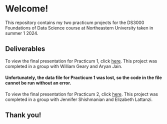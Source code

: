 # Welcome!
This repository contains my two practicum projects for the DS3000 Foundations of Data Science course at Northeastern University taken in summer 1 2024.

## Deliverables
To view the final presentation for Practicum 1, click [here](https://drive.google.com/file/d/1xV6oUPLNzA9qh6BnXSIqUmRzcV3GyLrJ/view?usp=sharing).
This project was completed in a group with William Geary and Aryan Jain. 
#### Unfortunately, the data file for Practicum 1 was lost, so the code in the file cannot be run without an error.
To view the final presentation for Practicum 2, click [here](https://drive.google.com/file/d/1OIiKILevrvHqxpfCNHeE8oyDl8qH06Ug/view?usp=sharing).
This project was completed in a group with Jennifer Shishmanian and Elizabeth Lattanzi.

## Thank you!
